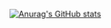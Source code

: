 [![Anurag's GitHub stats](https://github-readme-stats.vercel.app/api?username=mschmidtkorth)](https://github.com/anuraghazra/github-readme-stats)
